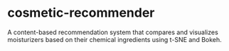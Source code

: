 # cosmetic-recommender
A content-based recommendation system that compares and visualizes moisturizers based on their chemical ingredients using t-SNE and Bokeh.
